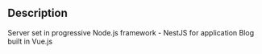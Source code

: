## Description

Server set in progressive Node.js framework - NestJS for application Blog built in Vue.js
